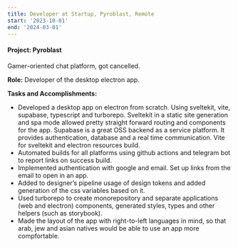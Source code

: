 ```yaml
---
title: Developer at Startup, Pyroblast, Remote
start: '2023-10-01'
end: '2024-03-01'
---
```

#### Project: Pyroblast

Gamer-oriented chat platform, got cancelled.

**Role:** Developer of the desktop electron app.

**Tasks and Accomplishments:**

- Developed a desktop app on electron from scratch. Using sveltekit, vite, supabase, typescript and turborepo.
  Sveltekit in a static site generation and spa mode allowed pretty straight forward routing and components for the app.
  Supabase is a great OSS backend as a service platform. It provides authentication, database and a real time communication.
  Vite for sveltekit and electron resources build.
- Automated builds for all platforms using github actions and telegram bot to report links on success build.
- Implemented authentication with google and email. Set up links from the email to open in an app.
- Added to designer’s pipeline usage of design tokens and added generation of the css variables based on it.
- Used turborepo to create monorepository and separate applications (web and electron) components, generated styles, types and other helpers (such as storybook).
- Made the layout of the app with right-to-left languages in mind, so that arab, jew and asian natives would be able to use an app more compfortable.

